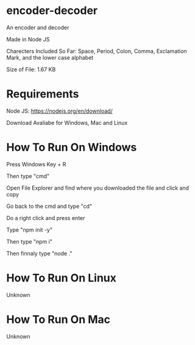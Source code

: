 # encoder-decoder
An encoder and decoder

Made in Node JS

Charecters Included So Far: Space, Period, Colon, Comma, Exclamation Mark, and the lower case alphabet

Size of File: 1.67 KB

# Requirements

Node JS: https://nodejs.org/en/download/

Download Avaliabe for Windows, Mac and Linux

# How To Run On Windows

Press Windows Key + R

Then type "cmd"

Open File Explorer and find where you downloaded the file and click and copy

Go back to the cmd and type "cd" 

Do a right click and press enter

Type "npm init -y"

Then type "npm i"

Then finnaly type "node ."

# How To Run On Linux

Unknown

# How To Run On Mac

Unknown
